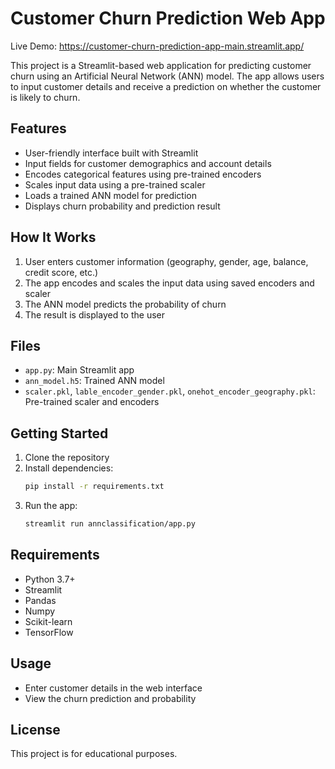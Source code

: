 # Customer Churn Prediction Web App

Live Demo: https://customer-churn-prediction-app-main.streamlit.app/

This project is a Streamlit-based web application for predicting customer churn using an Artificial Neural Network (ANN) model. The app allows users to input customer details and receive a prediction on whether the customer is likely to churn.

## Features
- User-friendly interface built with Streamlit
- Input fields for customer demographics and account details
- Encodes categorical features using pre-trained encoders
- Scales input data using a pre-trained scaler
- Loads a trained ANN model for prediction
- Displays churn probability and prediction result

## How It Works
1. User enters customer information (geography, gender, age, balance, credit score, etc.)
2. The app encodes and scales the input data using saved encoders and scaler
3. The ANN model predicts the probability of churn
4. The result is displayed to the user

## Files
- `app.py`: Main Streamlit app
- `ann_model.h5`: Trained ANN model
- `scaler.pkl`, `lable_encoder_gender.pkl`, `onehot_encoder_geography.pkl`: Pre-trained scaler and encoders

## Getting Started
1. Clone the repository
2. Install dependencies:
   ```bash
   pip install -r requirements.txt
   ```
3. Run the app:
   ```bash
   streamlit run annclassification/app.py
   ```

## Requirements
- Python 3.7+
- Streamlit
- Pandas
- Numpy
- Scikit-learn
- TensorFlow

## Usage
- Enter customer details in the web interface
- View the churn prediction and probability

## License
This project is for educational purposes.

